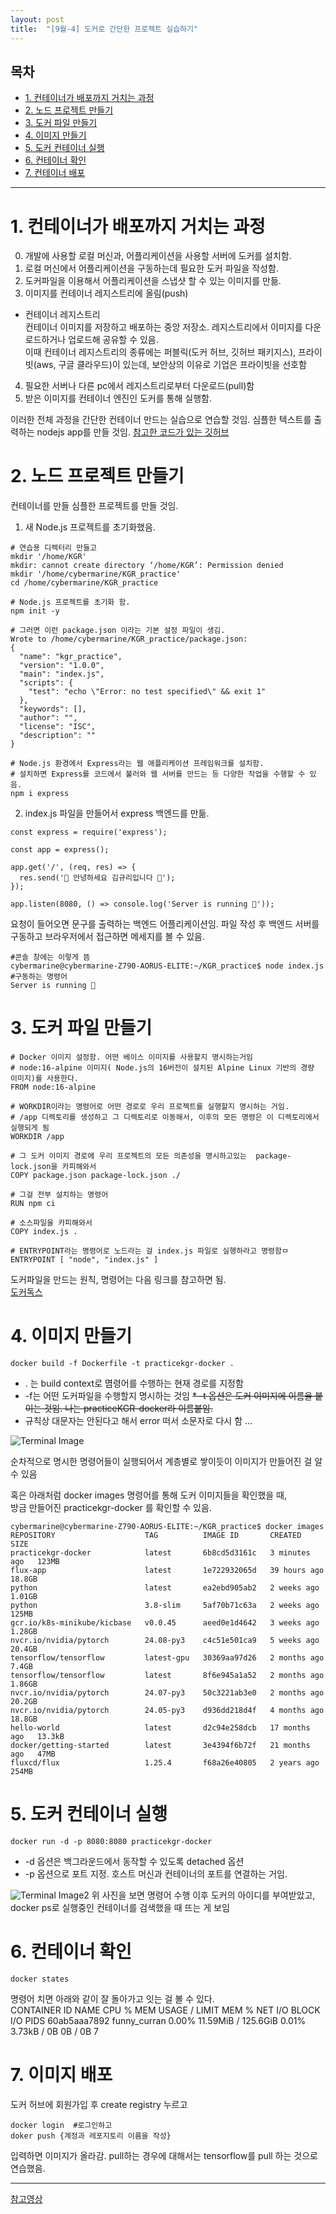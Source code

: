 ```yaml
---
layout: post
title:  "[9월-4] 도커로 간단한 프로젝트 실습하기"
---
```


<h2>목차</h2>
<ul>
  <li><a href="#section1">1. 컨테이너가 배포까지 거치는 과정 </a></li>
  <li><a href="#section2">2. 노드 프로젝트 만들기 </a></li>
  <li><a href="#section3">3. 도커 파일 만들기 </a></li>
  <li><a href="#section4">4. 이미지 만들기 </a></li>
  <li><a href="#section4">5. 도커 컨테이너 실행 </a></li>
  <li><a href="#section4">6. 컨테이너 확인 </a></li>
  <li><a href="#section4">7. 컨테이너 배포
</ul>   



--------------------------------------------------------------------

# <a id="section1"></a>1. 컨테이너가 배포까지 거치는 과정
0. 개발에 사용할 로컬 머신과, 어플리케이션을 사용할 서버에 도커를 설치함.
1. 로컬 머신에서 어플리케이션을 구동하는데 필요한 도커 파일을 작성함.
2. 도커파일을 이용해서 어플리케이션을 스냅샷 할 수 있는 이미지를 만듦.
3. 이미지를 컨테이너 레지스트리에 올림(push)
- 컨테이너 레지스트리   
  컨테이너 이미지를 저장하고 배포하는 중앙 저장소. 레지스트리에서 이미지를 다운로드하거나 업로드해 공유할 수 있음.   
  이때 컨테이너 레지스트리의 종류에는 퍼블릭(도커 허브, 깃허브 패키지스), 프라이빗(aws, 구글 클라우드)이 있는데, 보안상의 이유로 기업은 프라이빗을 선호함
4. 필요한 서버나 다른 pc에서 레지스트리로부터 다운로드(pull)함
5. 받은 이미지를 컨테이너 엔진인 도커를 통해 실행함.


이러한 전체 과정을 간단한 컨테이너 만드는 실습으로 연습할 것임. 
심플한 텍스트를 출력하는 nodejs app를 만들 것임. 
[참고한 코드가 있는 깃허브](https://github.com/dream-ellie/docker-example) 

   
# <a id="section2"></a>2. 노드 프로젝트 만들기
컨테이너를 만들 심플한 프로젝트를 만들 것임.   

1. 새 Node.js 프로젝트를 초기화했음. 
```
# 연습용 디렉터리 만들고 
mkdir '/home/KGR' 
mkdir: cannot create directory ‘/home/KGR’: Permission denied
mkdir '/home/cybermarine/KGR_practice'
cd /home/cybermarine/KGR_practice

# Node.js 프로젝트를 초기화 함. 
npm init -y

# 그러면 이런 package.json 이라는 기본 설정 파일이 생김.
Wrote to /home/cybermarine/KGR_practice/package.json:
{
  "name": "kgr_practice",
  "version": "1.0.0",
  "main": "index.js",
  "scripts": {
    "test": "echo \"Error: no test specified\" && exit 1"
  },
  "keywords": [],
  "author": "",
  "license": "ISC",
  "description": ""
}

# Node.js 환경에서 Express라는 웹 애플리케이션 프레임워크를 설치함.
# 설치하면 Express를 코드에서 불러와 웹 서버를 만드는 등 다양한 작업을 수행할 수 있음.
npm i express

```


2. index.js 파일을 만들어서 express 백엔드를 만듦.
```
const express = require('express');

const app = express();

app.get('/', (req, res) => {
  res.send('🐳 안녕하세요 김규리입니다 🐳');
});

app.listen(8080, () => console.log('Server is running 🤖'));
```
요청이 들어오면 문구를 출력하는 백엔드 어플리케이션임. 
파일 작성 후 백엔드 서버를 구동하고 브라우저에서 접근하면 메세지를 볼 수 있음. 
```
#콘솔 창에는 이렇게 뜸
cybermarine@cybermarine-Z790-AORUS-ELITE:~/KGR_practice$ node index.js #구동하는 명령어 
Server is running 🤖
```

# <a id="section3"></a>3. 도커 파일 만들기
```
# Docker 이미지 설정함. 어떤 베이스 이미지를 사용할지 명시하는거임 
# node:16-alpine 이미지( Node.js의 16버전이 설치된 Alpine Linux 기반의 경량 이미지)를 사용한다.  
FROM node:16-alpine

# WORKDIR이라는 명령어로 어떤 경로로 우리 프로젝트를 실행할지 명시하는 거임. 
# /app 디렉토리를 생성하고 그 디렉토리로 이동해서, 이후의 모든 명령은 이 디렉토리에서 실행되게 됨 
WORKDIR /app

# 그 도커 이미지 경로에 우리 프로젝트의 모든 의존성을 명시하고있는  package-lock.json을 카피해와서 
COPY package.json package-lock.json ./

# 그걸 전부 설치하는 명령어 
RUN npm ci

# 소스파일을 카피해와서 
COPY index.js .

# ENTRYPOINT라는 명령어로 노드라는 걸 index.js 파일로 실행하라고 명령함ㅁ 
ENTRYPOINT [ "node", "index.js" ]

```
도커파일을 만드는 원칙, 명령어는 다음 링크를 참고하면 됨.    
[도커독스](https://docs.docker.com/build/building/best-practices/)   

# <a id="section4"></a>4. 이미지 만들기
```
docker build -f Dockerfile -t practicekgr-docker .
```
* . 는 build context로 몀령어를 수행하는 현재 경로를 지정함
* -f는 어떤 도커파일을 수행할지 명시하는 것임
~~* -t 옵션은 도커 이미지에 이름을 붙이는 것임. 나는 practiceKGR-docker라 이름붙임.~~
* 규칙상 대문자는 안된다고 해서 error 떠서 소문자로 다시 함 ...

![Terminal Image](https://github.com/ctruss119/ctruss119.github.io/blob/master/practicekgr-docker.png)

순차적으로 명시한 명령어들이 실행되어서 계층별로 쌓이듯이 이미지가 만들어진 걸 알 수 있음 

혹은 아래처럼 docker images 명령어를 통해 도커 이미지들을 확인했을 때,    
방금 만들어진 practicekgr-docker 를 확인할 수 있음. 
```
cybermarine@cybermarine-Z790-AORUS-ELITE:~/KGR_practice$ docker images
REPOSITORY                    TAG          IMAGE ID       CREATED         SIZE
practicekgr-docker            latest       6b8cd5d3161c   3 minutes ago   123MB
flux-app                      latest       1e722932065d   39 hours ago    18.8GB
python                        latest       ea2ebd905ab2   2 weeks ago     1.01GB
python                        3.8-slim     5af70b71c63a   2 weeks ago     125MB
gcr.io/k8s-minikube/kicbase   v0.0.45      aeed0e1d4642   3 weeks ago     1.28GB
nvcr.io/nvidia/pytorch        24.08-py3    c4c51e501ca9   5 weeks ago     20.4GB
tensorflow/tensorflow         latest-gpu   30369aa97d26   2 months ago    7.4GB
tensorflow/tensorflow         latest       8f6e945a1a52   2 months ago    1.86GB
nvcr.io/nvidia/pytorch        24.07-py3    50c3221ab3e0   2 months ago    20.2GB
nvcr.io/nvidia/pytorch        24.05-py3    d936dd218d4f   4 months ago    18.8GB
hello-world                   latest       d2c94e258dcb   17 months ago   13.3kB
docker/getting-started        latest       3e4394f6b72f   21 months ago   47MB
fluxcd/flux                   1.25.4       f68a26e40805   2 years ago     254MB
```

# <a id="section5"></a>5. 도커 컨테이너 실행
```
docker run -d -p 8080:8080 practicekgr-docker
```
* -d 옵션은 백그라운드에서 동작할 수 있도록 detached 옵션
* -p 옵션으로 포트 지정. 호스트 머신과 컨테이너의 포트를 연결하는 거임.

![Terminal Image2](https://github.com/ctruss119/ctruss119.github.io/blob/master/assets/img/practicedockerps.png)
위 사진을 보면 명령어 수행 이후 도커의 아이디를 부여받았고,    
docker ps로 실행중인 컨테이너를 검색했을 때 뜨는 게 보임

# <a id="section6"></a>6. 컨테이너 확인
```
docker states
```
명령어 치면 아래와 같이 잘 돌아가고 잇는 걸 볼 수 있다.  
CONTAINER ID   NAME           CPU %     MEM USAGE / LIMIT     MEM %     NET I/O       BLOCK I/O   PIDS
60ab5aaa7892   funny_curran   0.00%     11.59MiB / 125.6GiB   0.01%     3.73kB / 0B   0B / 0B     7

# <a id="section7"></a>7. 이미지 배포 
도커 허브에 회원가입 후 create registry 누르고 
```
docker login  #로그인하고
doker push {계정과 레포지토리 이름을 작성}
```
입력하면 이미지가 올라감.
pull하는 경우에 대해서는 tensorflow를 pull 하는 것으로 연습했음. 

-----------------------------------------------------------------------
[참고영상](https://www.youtube.com/watch?v=LXJhA3VWXFA&t=146s)





